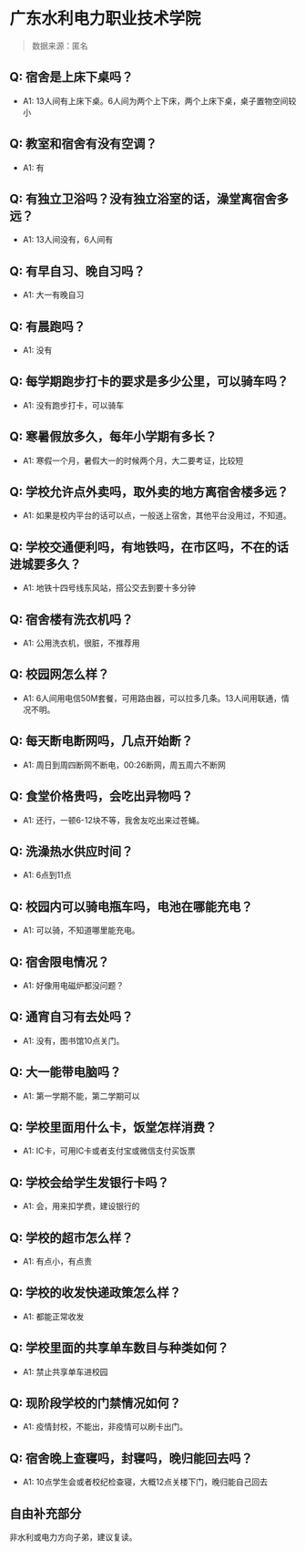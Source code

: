 # 广东水利电力职业技术学院

> 数据来源：匿名

## Q: 宿舍是上床下桌吗？

- A1: 13人间有上床下桌。6人间为两个上下床，两个上床下桌，桌子置物空间较小

## Q: 教室和宿舍有没有空调？

- A1: 有

## Q: 有独立卫浴吗？没有独立浴室的话，澡堂离宿舍多远？

- A1: 13人间没有，6人间有

## Q: 有早自习、晚自习吗？

- A1: 大一有晚自习

## Q: 有晨跑吗？

- A1: 没有

## Q: 每学期跑步打卡的要求是多少公里，可以骑车吗？

- A1: 没有跑步打卡，可以骑车

## Q: 寒暑假放多久，每年小学期有多长？

- A1: 寒假一个月，暑假大一的时候两个月，大二要考证，比较短

## Q: 学校允许点外卖吗，取外卖的地方离宿舍楼多远？

- A1: 如果是校内平台的话可以点，一般送上宿舍，其他平台没用过，不知道。

## Q: 学校交通便利吗，有地铁吗，在市区吗，不在的话进城要多久？

- A1: 地铁十四号线东风站，搭公交去到要十多分钟

## Q: 宿舍楼有洗衣机吗？

- A1: 公用洗衣机，很脏，不推荐用

## Q: 校园网怎么样？

- A1: 6人间用电信50M套餐，可用路由器，可以拉多几条。13人间用联通，情况不明。

## Q: 每天断电断网吗，几点开始断？

- A1: 周日到周四断网不断电，00:26断网，周五周六不断网

## Q: 食堂价格贵吗，会吃出异物吗？

- A1: 还行，一顿6-12块不等，我舍友吃出来过苍蝇。

## Q: 洗澡热水供应时间？

- A1: 6点到11点

## Q: 校园内可以骑电瓶车吗，电池在哪能充电？

- A1: 可以骑，不知道哪里能充电。

## Q: 宿舍限电情况？

- A1: 好像用电磁炉都没问题？

## Q: 通宵自习有去处吗？

- A1: 没有，图书馆10点关门。

## Q: 大一能带电脑吗？

- A1: 第一学期不能，第二学期可以

## Q: 学校里面用什么卡，饭堂怎样消费？

- A1: IC卡，可用IC卡或者支付宝或微信支付买饭票

## Q: 学校会给学生发银行卡吗？

- A1: 会，用来扣学费，建设银行的

## Q: 学校的超市怎么样？

- A1: 有点小，有点贵

## Q: 学校的收发快递政策怎么样？

- A1: 都能正常收发

## Q: 学校里面的共享单车数目与种类如何？

- A1: 禁止共享单车进校园

## Q: 现阶段学校的门禁情况如何？

- A1: 疫情封校，不能出，非疫情可以刷卡出门。

## Q: 宿舍晚上查寝吗，封寝吗，晚归能回去吗？

- A1: 10点学生会或者校纪检查寝，大概12点关楼下门，晚归能自己回去

## 自由补充部分

非水利或电力方向子弟，建议复读。